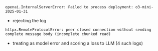```
openai.InternalServerError: Failed to process deployment: o3-mini-2025-01-31 
```
- rejecting the log

```
httpx.RemoteProtocolError: peer closed connection without sending complete message body (incomplete chunked read)
```
- treating as model error and scoring a loss to LLM (4 such logs)